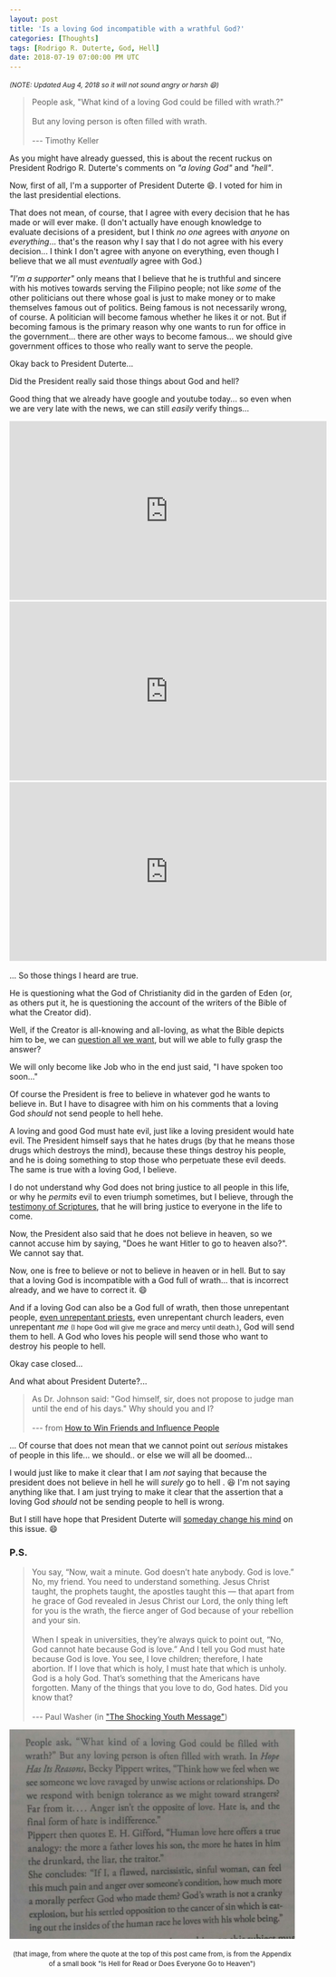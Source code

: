 ```yaml
---
layout: post
title: 'Is a loving God incompatible with a wrathful God?'
categories: [Thoughts]
tags: [Rodrigo R. Duterte, God, Hell]
date: 2018-07-19 07:00:00 PM UTC
---
```


<!-- July 20, 2018 03:00:00 AM Philippine Time -->

<small>_(NOTE: Updated Aug 4, 2018 so it will not sound angry or harsh :smile:)_</small>

> People ask, "What kind of a loving God could be filled with wrath.?"
<br /><br />
But any loving person is often filled with wrath.
<br /><br />
 --- Timothy Keller

<!--more-->

As you might have already guessed, this is about the recent ruckus on President Rodrigo R. Duterte's comments on _"a loving God"_ and _"hell"_.

Now, first of all, I'm a supporter of President Duterte :smile:. I voted for him in the last presidential elections. 

That does not mean, of course, that I agree with every decision that he has made or will ever make. (I don't actually have enough knowledge to evaluate decisions of a president, but I think _no one_ agrees with _anyone_ on _everything_... that's the reason why I say that I do not agree with his every decision... I think I don't agree with anyone on everything, even though I believe that we all must _eventually_ agree with God.) 

_"I'm a supporter"_ only means that I believe that he is truthful and sincere with his motives towards serving the Filipino people; not like _some_ of the other politicians out there whose goal is just to make money or to make themselves famous out of politics. Being famous is not necessarily wrong, of course. A politician will become famous whether he likes it or not. But if becoming famous is the primary reason why one wants to run for office in the government... there are other ways to become famous... we should give government offices to those who really want to serve the people.

<!-- 
<small>(Also, please note that I said _some_. If you were not able to see the _some_ word in there, perhaps you are or will be one of those _some_. Tread carefully, because all of us are succeptible into doing these things we thought we don't like; things we thought we hate.)</small>
 -->

Okay back to President Duterte... 
<!-- _(I always do that... I always stray from my main topic...)_ -->

Did the President really said those things about God and hell?

Good thing that we already have google and youtube today... so even when we are very late with the news, we can still _easily_ verify things...


<iframe width="560" height="315" src="https://www.youtube.com/embed/LYC8bm3HIio" frameborder="0" allow="autoplay; encrypted-media" allowfullscreen></iframe>


<iframe width="560" height="315" src="https://www.youtube.com/embed/6oeDraf1k7w" frameborder="0" allow="autoplay; encrypted-media" allowfullscreen></iframe>


<iframe width="560" height="315" src="https://www.youtube.com/embed/CRrOAWiXJh8" frameborder="0" allow="autoplay; encrypted-media" allowfullscreen></iframe>


... So those things I heard are true.

He is questioning what the God of Christianity did in the garden of Eden (or, as others put it, he is questioning the account of the writers of the Bible of what the Creator did).

Well, if the Creator is all-knowing and all-loving, as what the Bible depicts him to be, we can [question all we want](https://www.gotquestions.org/question-God.html), but will we able to fully grasp the answer?

We will only become like Job who in the end just said, "I have spoken too soon..."

Of course the President is free to believe in whatever god he wants to believe in. But I have to disagree with him on his comments that a loving God _should_ not send people to hell hehe.

A loving and good God must hate evil, just like a loving president would hate evil. The President himself says that he hates drugs (by that he means those drugs which destroys the mind), because these things destroy his people, and he is doing something to stop those who perpetuate these evil deeds. The same is true with a loving God, I believe.

I do not understand why God does not bring justice to all people in this life, or why he _permits_ evil to even triumph sometimes, but I believe, through the [testimony of Scriptures](https://www.gotquestions.org/trust-the-Bible.html), that he will bring justice to everyone in the life to come.

Now, the President also said that he does not believe in heaven, so we cannot accuse him by saying, "Does he want Hitler to go to heaven also?". We cannot say that.

Now, one is free to believe or not to believe in heaven or in hell. But to say that a loving God is incompatible with a God full of wrath... that is incorrect already, and we have to correct it. :smile:

And if a loving God can also be a God full of wrath, then those unrepentant people, [even unrepentant priests](https://www.youtube.com/watch?v=HQlDs6-woVM), even unrepentant church leaders, even unrepentant _me_ <small>(I hope God will give me grace and mercy until death.)</small>, God will send them to hell. A God who loves his people will send those who want to destroy his people to hell. 

Okay case closed...

And what about President Duterte?...

> As Dr. Johnson said: "God himself, sir, does not propose to judge man until the end of his days." Why should you and I?
<br /><br />
 --- from [How to Win Friends and Influence People](https://www.bookdepository.com/book/9780091906818?a_aid=jflaga)

... Of course that does not mean that we cannot point out _serious_ mistakes of people in this life... we should.. or else we will all be doomed...

I would just like to make it clear that I am _not_ saying that because the president does not believe in hell he will _surely_ go to hell . :laughing: I'm not saying anything like that. I am just trying to make it clear that the assertion that a loving God _should_ not be sending people to hell is wrong.

But I still have hope that President Duterte will [someday change his mind](
http://philippinereporter.com/2018/07/13/will-duterte-go-to-hell-or-heaven/
) on this issue. :smile:


### P.S.

> You say, “Now, wait a minute. God doesn’t hate anybody. God is love.” No, my friend. You need to understand something. Jesus Christ taught, the prophets taught, the apostles taught this — that apart from  he grace of God revealed in Jesus Christ our Lord, the only thing left for you is the wrath, the fierce anger of God because of your rebellion and your sin.
<br /><br />
When I speak in universities, they’re always quick to point out, “No, God cannot hate because God is love.” And I tell you God must hate because God is love. You see, I love children; therefore, I hate abortion. If I love that which is holy, I must hate that which is unholy. God is a holy God. That’s something that the Americans have forgotten. Many of the things that you love to do, God hates. Did you know that?
<br /><br />
 --- Paul Washer (in ["The Shocking Youth Message"](/2017/10/16/paul-washer))


![Timothy Keller on hell](/images/2018/timothy-keller-on-hell.jpg)

<center><small>(that image, from where the quote at the top of this post came from, is from the Appendix of a small book "Is Hell for Read or Does Everyone Go to Heaven")</small></center>

<!-- 
You might argue that the two quotes above seem to contradict each other --- the first one says God _hates_ sin; the second one says God does not hate but is _angry_ with sin. What I can only say is that we must understand that those two people I quoted, Paul Washer and Timothy Keller, used the word _hate_ differently.

Paul Washer did not say that God hates people; he said that God hates sin or unholiness. Or to say it differently, he said that God is angry with sin or unholiness.

Timothy Keller also used the word _hate_ as if it means _angered_
 -->

